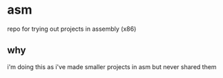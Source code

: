 # asm
repo for trying out projects in assembly (x86)

##  why

i'm doing this as i've made smaller projects in asm but never shared them
